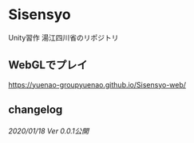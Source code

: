 # Sisensyo
Unity習作 湯江四川省のリポジトリ

## WebGLでプレイ
https://yuenao-groupyuenao.github.io/Sisensyo-web/

## changelog
###### 2020/01/18 Ver 0.0.1公開
